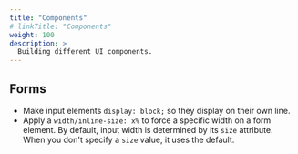 ```yaml
---
title: "Components"
# linkTitle: "Components"
weight: 100
description: >
  Building different UI components.
---
```



## Forms

- Make input elements `display: block;` so they display on their own line.
- Apply a `width/inline-size: x%` to force a specific width on a form element. By default, input width is determined by its `size` attribute. When you don't specify a `size` value, it uses the default.